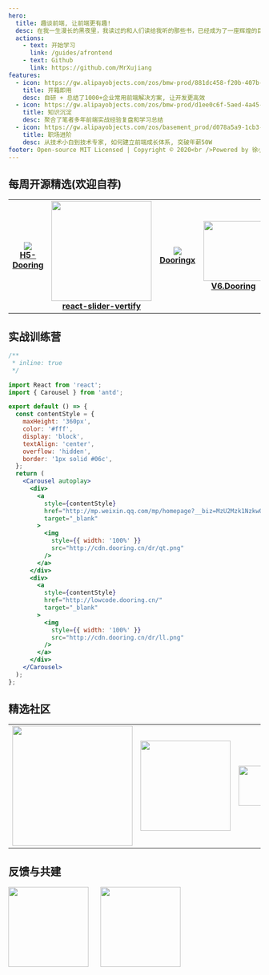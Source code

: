 ```yaml
---
hero:
  title: 趣谈前端, 让前端更有趣!
  desc: 在我一生漫长的黑夜里，我读过的和人们读给我听的那些书，已经成为了一座辉煌的巨大灯塔，为我指示出了人生及心灵的'最深的航道
  actions:
    - text: 开始学习
      link: /guides/afrontend
    - text: Github
      link: https://github.com/MrXujiang
features:
  - icon: https://gw.alipayobjects.com/zos/bmw-prod/881dc458-f20b-407b-947a-95104b5ec82b/k79dm8ih_w144_h144.png
    title: 开箱即用
    desc: 自研 + 总结了1000+企业常用前端解决方案, 让开发更高效
  - icon: https://gw.alipayobjects.com/zos/bmw-prod/d1ee0c6f-5aed-4a45-a507-339a4bfe076c/k7bjsocq_w144_h144.png
    title: 知识沉淀
    desc: 聚合了笔者多年前端实战经验复盘和学习总结
  - icon: https://gw.alipayobjects.com/zos/basement_prod/d078a5a9-1cb3-4352-9f05-505c2e98bc95/k7788v4b_w102_h126.png
    title: 职场进阶
    desc: 从技术小白到技术专家, 如何建立前端成长体系, 突破年薪50W
footer: Open-source MIT Licensed | Copyright © 2020<br />Powered by 徐小夕
---
```


## 每周开源精选(欢迎自荐)

<table>
  <tr>
    <td width="160" align="center">
      <a target="_blank" href="https://github.com/MrXujiang/h5-Dooring">
        <img src="http://h5.dooring.cn/h5_plus/static/logo.ff7fc6bb.png" />
        <br />
        <strong>H5-Dooring</strong>
      </a>
    </td>
    <td width="160" align="center">
      <a target="_blank" href="https://github.com/MrXujiang/react-slider-vertify">
        <img src="http://cdn.dooring.cn/dr/slider.gif" width="200" />
        <br />
        <strong>react-slider-vertify</strong>
      </a>
    </td>
    <td width="160" align="center">
      <a target="_blank" href="https://github.com/H5-Dooring/dooringx">
        <img src="https://img-blog.csdnimg.cn/img_convert/520863a38a93d960862f92c805bc97cc.png" />
        <br />
        <strong>Dooringx</strong>
      </a>
    </td>
    <td width="160" align="center">
      <a target="_blank" href="http://v6.dooring.cn/beta">
        <img src="http://v6.dooring.cn/beta/static/logo.9ee81073.png" width="120" />
        <br />
        <strong>V6.Dooring</strong>
      </a>
    </td>
    <td width="160" align="center">
      <a target="_blank" href="https://github.com/MrXujiang/xijs">
        <img src="http://cdn.dooring.cn/dr/xijs.png" width="100" />
        <br />
        <strong>xijs</strong>
      </a>
    </td>
  </tr>
</table>

## 实战训练营

```jsx
/**
 * inline: true
 */

import React from 'react';
import { Carousel } from 'antd';

export default () => {
  const contentStyle = {
    maxHeight: '360px',
    color: '#fff',
    display: 'block',
    textAlign: 'center',
    overflow: 'hidden',
    border: '1px solid #06c',
  };
  return (
    <Carousel autoplay>
      <div>
        <a
          style={contentStyle}
          href="http://mp.weixin.qq.com/mp/homepage?__biz=MzU2Mzk1NzkwOA==&hid=9&sn=b47e7de53b9c9f162608f4a58c01b650&scene=18#wechat_redirect"
          target="_blank"
        >
          <img
            style={{ width: '100%' }}
            src="http://cdn.dooring.cn/dr/qt.png"
          />
        </a>
      </div>
      <div>
        <a
          style={contentStyle}
          href="http://lowcode.dooring.cn/"
          target="_blank"
        >
          <img
            style={{ width: '100%' }}
            src="http://cdn.dooring.cn/dr/ll.png"
          />
        </a>
      </div>
    </Carousel>
  );
};
```

## 精选社区

<table>
  <tr>
    <td width="240" align="center">
      <a target="_blank" href="http://lowcode.dooring.cn/">
        <img src="http://cdn.dooring.cn/dr/lowcode.png" width="240" />
      </a>
    </td>
    <td width="180" align="center">
      <a target="_blank" href="https://www.helloworld.net">
        <img src="http://cdn.dooring.cn/dr/hw.b9123f6c.svg" width="180" />
      </a>
    </td>
    <td width="160" align="center">
      <a target="_blank" href="http://www.ffbig.cn">
        <img src="https://vp-blog-img.oss-cn-shanghai.aliyuncs.com/ffbig.jpeg" width="80" />
      </a>
    </td>
    <td width="160" align="center">
      <a target="_blank" href="http://cdn.dooring.cn/dr/lowcode.jpeg">
        <strong>虚位以待</strong>
      </a>
    </td>
  </tr>
</table>

## 反馈与共建

<div>
  <img data-type="dingtalk" src="http://cdn.dooring.cn/dr/qtqd_code.png" width="160" style="margin-right: 20px" />
  <img data-type="wechat" src="http://cdn.dooring.cn/dr/lowcode.jpeg" width="160" />
</div>
